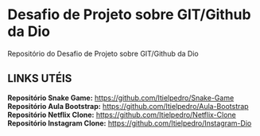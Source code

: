 # Desafio de Projeto sobre GIT/Github da Dio

 Repositório do Desafio de Projeto sobre GIT/Github da Dio
 
 ## LINKS UTÉIS
 
 **Repositório Snake Game:** <https://github.com/Itielpedro/Snake-Game> <br>
 **Repositório Aula Bootstrap:** <https://github.com/Itielpedro/Aula-Bootstrap> <br>
 **Repositório Netflix Clone:** <https://github.com/Itielpedro/Netflix-Clone>
 **Repositório Instagram Clone:** <https://github.com/Itielpedro/Instagram-Dio>
 
